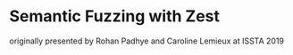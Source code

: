 # Semantic Fuzzing with Zest
originally presented by Rohan Padhye and Caroline Lemieux at ISSTA 2019
